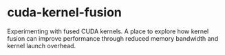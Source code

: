 # cuda-kernel-fusion
Experimenting with fused CUDA kernels. A place to explore how kernel fusion can improve performance through reduced memory bandwidth and kernel launch overhead.
